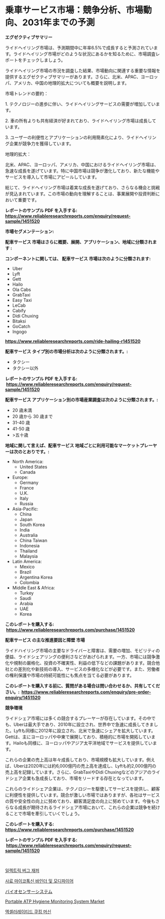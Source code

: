 <p><h1>乗車サービス市場：競争分析、市場動向、2031年までの予測</h1></p><p><strong>エグゼクティブサマリー</strong></p>
<p><p>ライドヘイリング市場は、予測期間中に年率6.5%で成長すると予測されています。ライドヘイリング市場がどのような状況にあるかを知るために、市場調査レポートをチェックしましょう。</p><p>ライドヘイリング市場の市況を調査した結果、市場動向に関連する重要な情報を提供するエグゼクティブサマリーがあります。さらに、北米、APAC、ヨーロッパ、アメリカ、中国の地理的拡大についても概要を説明します。</p><p>市場トレンドの要約：</p><p>1. テクノロジーの進歩に伴い、ライドヘイリングサービスの需要が増加しています。</p><p>2. 車の所有よりも共有経済が好まれており、ライドヘイリング市場は成長しています。</p><p>3. ユーザーの利便性とアプリケーションの利用簡素化により、ライドヘイリング企業が競争力を獲得しています。</p><p>地理的拡大：</p><p>北米、APAC、ヨーロッパ、アメリカ、中国におけるライドヘイリング市場は、急速な成長を遂げています。特に中国市場は競争が激化しており、新たな機能やサービスを導入して市場にアピールしています。</p><p>総じて、ライドヘイリング市場は着実な成長を遂げており、さらなる機会と挑戦が見込まれています。この市場の動向を理解することは、事業展開や投資判断において重要です。</p></p>
<p><strong>レポートのサンプル PDF を入手する: <a href="https://www.reliableresearchreports.com/enquiry/request-sample/1451520">https://www.reliableresearchreports.com/enquiry/request-sample/1451520</a></strong></p>
<p><strong>市場セグメンテーション:</strong></p>
<p><strong> 配車サービス 市場はさらに概要、展開、アプリケーション、地域に分類されます :</strong></p>
<p><strong>コンポーネントに関しては、 配車サービス 市場は次のように分類されます: &nbsp;</strong></p>
<p><ul><li>Uber</li><li>Lyft</li><li>Gett</li><li>Hailo</li><li>Ola Cabs</li><li>GrabTaxi</li><li>Easy Taxi</li><li>LeCab</li><li>Cabify</li><li>Didi Chuxing</li><li>Bitaksi</li><li>GoCatch</li><li>Ingogo</li></ul></p>
<p><strong><a href="https://www.reliableresearchreports.com/ride-hailing-r1451520">https://www.reliableresearchreports.com/ride-hailing-r1451520</a></strong></p>
<p><strong> 配車サービス タイプ別の市場分析は次のように分類されます。:</strong></p>
<p><ul><li>タクシー</li><li>タクシー以外</li></ul></p>
<p><strong>レポートのサンプル PDF を入手する: &nbsp;<a href="https://www.reliableresearchreports.com/enquiry/request-sample/1451520">https://www.reliableresearchreports.com/enquiry/request-sample/1451520</a></strong></p>
<p><strong> 配車サービス アプリケーション別の市場産業調査は次のように分類されます。:</strong></p>
<p><ul><li>20 歳未満</li><li>20 歳から 30 歳まで</li><li>31-40 歳</li><li>41-50 歳</li><li>>五十歳</li></ul></p>
<p><strong>地域に関して言えば、配車サービス 地域ごとに利用可能なマーケットプレーヤーは次のとおりです。:</strong></p>
<p><ul>
    <li>
        North America:
        <ul>
            <li>United States</li>
            <li>Canada</li>
        </ul>
    </li>
    <li>
        Europe:
        <ul>
            <li>Germany</li>
            <li>France</li>
            <li>U.K.</li>
            <li>Italy</li>
            <li>Russia</li>
        </ul>
    </li>
    <li>
        Asia-Pacific:
        <ul>
            <li>China</li>
            <li>Japan</li>
            <li>South Korea</li>
            <li>India</li>
            <li>Australia</li>
            <li>China Taiwan</li>
            <li>Indonesia</li>
            <li>Thailand</li>
            <li>Malaysia</li>
        </ul>
    </li>
    <li>
        Latin America:
        <ul>
            <li>Mexico</li>
            <li>Brazil</li>
            <li>Argentina Korea</li>
            <li>Colombia</li>
        </ul>
    </li>
    <li>
        Middle East & Africa:
        <ul>
            <li>Turkey</li>
            <li>Saudi</li>
            <li>Arabia</li>
            <li>UAE</li>
            <li>Korea</li>
        </ul>
    </li>
    </ul></p>
<p><strong>このレポートを購入する: &nbsp;<a href="https://www.reliableresearchreports.com/purchase/1451520">https://www.reliableresearchreports.com/purchase/1451520</a></strong></p>
<p><strong>配車サービス の主な推進要因と障壁 市場</strong></p>
<p><p>ライドハイリング市場の主要なドライバーと障害は、需要の増加、モビリティの便益、ライドシェアリングの便利さなどがあげられます。一方、市場には競争激化や規制の厳格化、投資の不確実性、利益の低下などの課題があります。競合他社との差別化や新技術の導入、サービスの多様化などが必要です。また、労働者の権利保護や市場の持続可能性にも焦点を当てる必要があります。</p></p>
<p><strong>このレポートを購入する前に、質問がある場合は問い合わせるか、共有してください。:&nbsp; <a href="https://www.reliableresearchreports.com/enquiry/pre-order-enquiry/1451520">https://www.reliableresearchreports.com/enquiry/pre-order-enquiry/1451520</a></strong></p>
<p><strong>競争環境</strong></p>
<p><p>ライドシェア市場には多くの競合するプレーヤーが存在しています。その中でも、Uberは最大手であり、2010年に設立され、世界中で急速に成長してきました。Lyftも同様に2012年に設立され、北米で急速にシェアを拡大しています。Gettは、主にヨーロッパや中東で展開しており、積極的に市場を開拓しています。Hailoも同様に、ヨーロッパやアジア太平洋地域でサービスを提供しています。</p><p>これらの企業の売上高は年々成長しており、市場規模も拡大しています。例えば、Uberは2020年には約6,000億円の売上高を達成し、Lyftも約2,000億円の売上高を記録しています。さらに、GrabTaxiやDidi Chuxingなどのアジアのライドシェア企業も急成長しており、市場をリードする存在となっています。</p><p>これらのライドシェア企業は、テクノロジーを駆使してサービスを提供し、顧客に利便性を提供しています。競合が激しい市場ではありますが、各社はサービスの質や安全性の向上に努めており、顧客満足度の向上に努めています。今後もさらなる成長が期待されるライドシェア市場において、これらの企業は競争を続けることで市場を牽引していくでしょう。</p></p>
<p><strong>このレポートを購入する: &nbsp; <a href="https://www.reliableresearchreports.com/purchase/1451520">https://www.reliableresearchreports.com/purchase/1451520</a></strong></p>
<p><strong>レポートのサンプル PDF を入手する: &nbsp;<a href="https://www.reliableresearchreports.com/enquiry/request-sample/1451520">https://www.reliableresearchreports.com/enquiry/request-sample/1451520</a></strong><strong></strong></p>
<p>&nbsp;</p>
<p><p><a href="https://medium.com/@georgebesoiu20221/%EC%A0%84%EA%B8%B0-%EB%B2%8C%EB%A0%88-%EC%9E%A1%EB%8A%94-%EC%9E%A5%EC%B9%98-%EC%8B%9C%EC%9E%A5-%EC%A0%84%EB%A7%9D-%EC%82%B0%EC%97%85-%EA%B0%9C%EC%9A%94-%EB%B0%8F-%EC%98%88%EC%B8%A1-2024%EB%85%84%EB%B6%80%ED%84%B0-2031%EB%85%84-3de4856dda48">일렉트릭 버그 재퍼</a></p><p><a href="https://github.com/CorEmtymerich56566/Market-Research-Report-List-1/blob/main/332980819448.md">사료 마이코톡신 바인더 및 모디파이어</a></p><p><a href="https://github.com/EstelWisozk1/Market-Research-Report-List-1/blob/main/602516620935.md">バイオセンサーシステム</a></p><p><a href="https://view.publitas.com/reportprime-1/portable-atp-hygiene-monitoring-system-market-size-share-trends-analysis-report-by-material-by-type-by-end-user-by-region-and-segment-forecasts-2024-2031/">Portable ATP Hygiene Monitoring System Market</a></p><p><a href="https://medium.com/@dudleyferry/%EA%B0%80%EC%86%8D-%EC%A1%B0%EB%A6%AC-%EA%B8%B0%EA%B8%B0-%EC%8B%9C%EC%9E%A5-%EA%B7%9C%EB%AA%A8-cagr-%ED%8A%B8%EB%A0%8C%EB%93%9C-2024-2030-c56b39caac07">액셀러레이티드 쿠킹 머신</a></p></p>